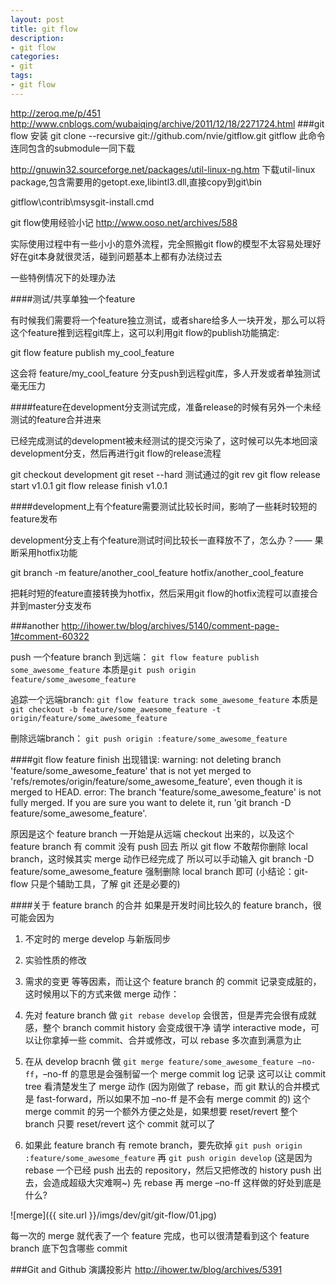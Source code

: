 ```yaml
---
layout: post
title: git flow
description:
- git flow
categories:
- git
tags:
- git flow
---
```

http://zeroq.me/p/451
http://www.cnblogs.com/wubaiqing/archive/2011/12/18/2271724.html
###git flow 安装
git clone --recursive git://github.com/nvie/gitflow.git gitflow
此命令连同包含的submodule一同下载

http://gnuwin32.sourceforge.net/packages/util-linux-ng.htm
下载util-linux package,包含需要用的getopt.exe,libintl3.dll,直接copy到git\bin

gitflow\contrib\msysgit-install.cmd

git flow使用经验小记
http://www.ooso.net/archives/588

实际使用过程中有一些小小的意外流程，完全照搬git flow的模型不太容易处理好
好在git本身就很灵活，碰到问题基本上都有办法绕过去

一些特例情况下的处理办法

####测试/共享单独一个feature

有时候我们需要将一个feature独立测试，或者share给多人一块开发，那么可以将这个feature推到远程git库上，这可以利用git flow的publish功能搞定:

git flow feature publish my_cool_feature

这会将 feature/my_cool_feature 分支push到远程git库，多人开发或者单独测试毫无压力

####feature在development分支测试完成，准备release的时候有另外一个未经测试的feature合并进来

已经完成测试的development被未经测试的提交污染了，这时候可以先本地回滚development分支，然后再进行git flow的release流程

git checkout development
git reset --hard 测试通过的git rev
git flow release start v1.0.1
git flow release finish v1.0.1

####development上有个feature需要测试比较长时间，影响了一些耗时较短的feature发布

development分支上有个feature测试时间比较长一直释放不了，怎么办？—— 果断采用hotfix功能

git branch -m feature/another_cool_feature hotfix/another_cool_feature

把耗时短的feature直接转换为hotfix，然后采用git flow的hotfix流程可以直接合并到master分支发布

###another
http://ihower.tw/blog/archives/5140/comment-page-1#comment-60322

push 一个feature branch 到远端：
`git flow feature publish some_awesome_feature`
本质是`git push origin feature/some_awesome_feature`

追踪一个远端branch:
`git flow feature track some_awesome_feature`
本质是`git checkout -b feature/some_awesome_feature -t origin/feature/some_awesome_feature`

刪除远端branch：
`git push origin :feature/some_awesome_feature`

####git flow feature finish 出现错误:
warning: not deleting branch 'feature/some_awesome_feature' that is not yet merged to
'refs/remotes/origin/feature/some_awesome_feature', even though it is merged to HEAD.
error: The branch 'feature/some_awesome_feature' is not fully merged.
If you are sure you want to delete it, run 'git branch -D feature/some_awesome_feature'.


原因是这个 feature branch 一开始是从远端 checkout 出来的，以及这个 feature branch 有 commit 没有 push 回去 
所以 git flow 不敢帮你删除 local branch，这时候其实 merge 动作已经完成了
所以可以手动输入 git branch -D feature/some_awesome_feature 强制删除 local branch 即可
(小结论：git-flow 只是个辅助工具，了解 git 还是必要的)

####关于 feature branch 的合并
如果是开发时间比较久的 feature branch，很可能会因为
1. 不定时的 merge develop 与新版同步
2. 实验性质的修改
3. 需求的变更 等等因素，而让这个 feature branch 的 commit 记录变成脏的，这时候用以下的方式来做 merge 动作：

1. 先对 feature branch 做 `git rebase develop`
会很苦，但是弄完会很有成就感，整个 branch commit history 会变成很干净
请学 interactive mode，可以让你拿掉一些 commit、合并或修改，可以 rebase 多次直到满意为止

2. 在从 develop bracnh 做 `git merge feature/some_awesome_feature –no-ff`，–no-ff 的意思是会强制留一个 merge commit log 记录
这可以让 commit tree 看清楚发生了 merge 动作
(因为刚做了 rebase，而 git 默认的合并模式是 fast-forward，所以如果不加 –no-ff 是不会有 merge commit 的) 
这个 merge commit 的另一个额外方便之处是，如果想要 reset/revert 整个 branch 只要 reset/revert 这个 commit 就可以了

3. 如果此 feature branch 有 remote branch，要先砍掉 
`git push origin :feature/some_awesome_feature` 再
`git push origin develop` 
(这是因为 rebase 一个已经 push 出去的 repository，然后又把修改的 history push 出去，会造成超级大灾难啊~)
先 rebase 再 merge –no-ff 这样做的好处到底是什么? 

![merge]({{ site.url }}/imgs/dev/git/git-flow/01.jpg)

每一次的 merge 就代表了一个 feature 完成，也可以很清楚看到这个 feature branch 底下包含哪些 commit


###Git and Github 演講投影片
http://ihower.tw/blog/archives/5391